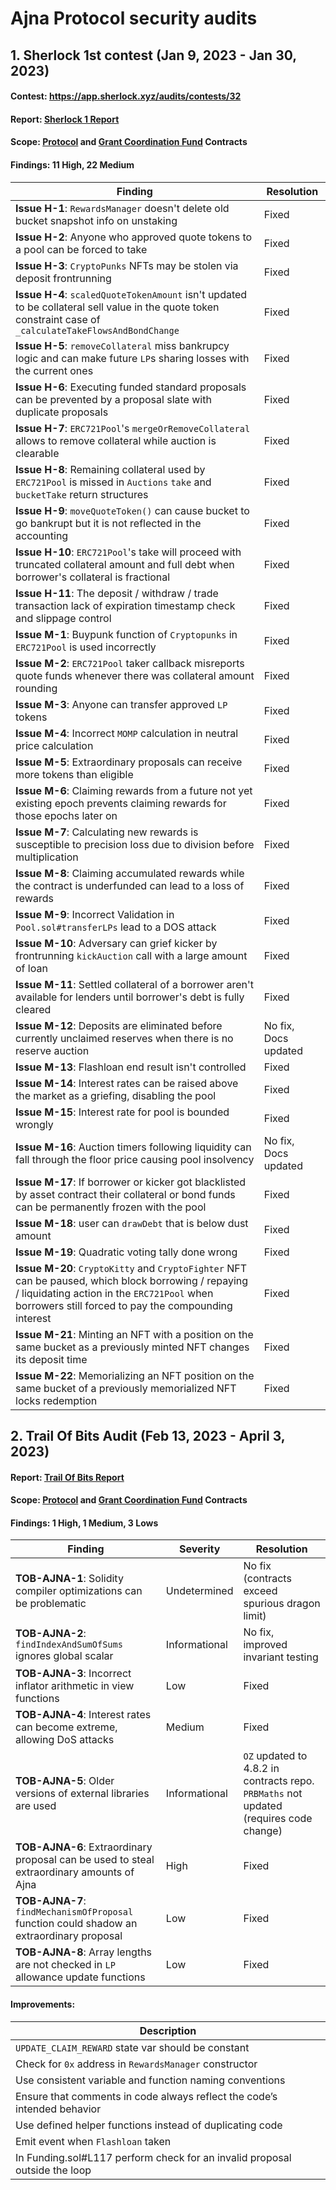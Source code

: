 # Ajna Protocol security audits
## 1. Sherlock 1st contest (Jan 9, 2023 - Jan 30, 2023)
#### Contest: https://app.sherlock.xyz/audits/contests/32

#### Report: [Sherlock 1 Report](./sherlock/Contest1.md)
#### Scope: [Protocol](https://github.com/ajna-finance/ajna-core) and [Grant Coordination Fund](https://github.com/ajna-finance/ajna-grants) Contracts
#### Findings: 11 High, 22 Medium

| Finding | Resolution |
| --- | --- |
| **Issue H-1**: `RewardsManager` doesn't delete old bucket snapshot info on unstaking | Fixed |
| **Issue H-2**: Anyone who approved quote tokens to a pool can be forced to take | Fixed |
| **Issue H-3**: `CryptoPunks` NFTs may be stolen via deposit frontrunning | Fixed |
| **Issue H-4**: `scaledQuoteTokenAmount` isn't updated to be collateral sell value in the quote token constraint case of `_calculateTakeFlowsAndBondChange` | Fixed |
| **Issue H-5**: `removeCollateral` miss bankrupcy logic and can make future `LP`s sharing losses with the current ones | Fixed |
| **Issue H-6**: Executing funded standard proposals can be prevented by a proposal slate with duplicate proposals | Fixed |
| **Issue H-7**: `ERC721Pool`'s `mergeOrRemoveCollateral` allows to remove collateral while auction is clearable | Fixed |
| **Issue H-8**: Remaining collateral used by `ERC721Pool` is missed in `Auctions` `take` and `bucketTake` return structures | Fixed |
| **Issue H-9**: `moveQuoteToken()` can cause bucket to go bankrupt but it is not reflected in the accounting | Fixed |
| **Issue H-10**: `ERC721Pool`'s take will proceed with truncated collateral amount and full debt when borrower's collateral is fractional | Fixed |
| **Issue H-11**: The deposit / withdraw / trade transaction lack of expiration timestamp check and slippage control | Fixed |
| **Issue M-1**: Buypunk function of `Cryptopunks` in `ERC721Pool` is used incorrectly | Fixed |
| **Issue M-2**: `ERC721Pool` taker callback misreports quote funds whenever there was collateral amount rounding | Fixed |
| **Issue M-3**: Anyone can transfer approved `LP` tokens | Fixed |
| **Issue M-4**: Incorrect `MOMP` calculation in neutral price calculation | Fixed |
| **Issue M-5**: Extraordinary proposals can receive more tokens than eligible | Fixed |
| **Issue M-6**: Claiming rewards from a future not yet existing epoch prevents claiming rewards for those epochs later on | Fixed |
| **Issue M-7**: Calculating new rewards is susceptible to precision loss due to division before multiplication | Fixed |
| **Issue M-8**: Claiming accumulated rewards while the contract is underfunded can lead to a loss of rewards | Fixed |
| **Issue M-9**: Incorrect Validation in `Pool.sol#transferLPs` lead to a DOS attack | Fixed |
| **Issue M-10**: Adversary can grief kicker by frontrunning `kickAuction` call with a large amount of loan | Fixed |
| **Issue M-11**: Settled collateral of a borrower aren't available for lenders until borrower's debt is fully cleared | Fixed |
| **Issue M-12**: Deposits are eliminated before currently unclaimed reserves when there is no reserve auction | No fix, Docs updated |
| **Issue M-13**: Flashloan end result isn't controlled | Fixed |
| **Issue M-14**: Interest rates can be raised above the market as a griefing, disabling the pool | Fixed |
| **Issue M-15**: Interest rate for pool is bounded wrongly | Fixed |
| **Issue M-16**: Auction timers following liquidity can fall through the floor price causing pool insolvency | No fix, Docs updated |
| **Issue M-17**: If borrower or kicker got blacklisted by asset contract their collateral or bond funds can be permanently frozen with the pool | Fixed |
| **Issue M-18**: user can `drawDebt` that is below dust amount | Fixed |
| **Issue M-19**: Quadratic voting tally done wrong | Fixed |
| **Issue M-20**: `CryptoKitty` and `CryptoFighter` NFT can be paused, which block borrowing / repaying / liquidating action in the `ERC721Pool` when borrowers still forced to pay the compounding interest | Fixed |
| **Issue M-21**: Minting an NFT with a position on the same bucket as a previously minted NFT changes its deposit time | Fixed |
| **Issue M-22**: Memorializing an NFT position on the same bucket of a previously memorialized NFT locks redemption | Fixed |

## 2. Trail Of Bits Audit (Feb 13, 2023 - April 3, 2023)
#### Report: [Trail Of Bits Report](./tob/Ajna_Final_Report+Fix_Review-4.24.2023.pdf) 
#### Scope: [Protocol](https://github.com/ajna-finance/ajna-core) and [Grant Coordination Fund](https://github.com/ajna-finance/ajna-grants) Contracts
#### Findings: 1 High, 1 Medium, 3 Lows

| Finding | Severity | Resolution |
| --- | --- | --- |
| **TOB-AJNA-1**: Solidity compiler optimizations can be problematic | Undetermined | No fix (contracts exceed spurious dragon limit) |
| **TOB-AJNA-2**: `findIndexAndSumOfSums` ignores global scalar | Informational |  No fix, improved invariant testing |
| **TOB-AJNA-3**: Incorrect inflator arithmetic in view functions | Low |  Fixed |
| **TOB-AJNA-4**: Interest rates can become extreme, allowing DoS attacks | Medium |  Fixed |
| **TOB-AJNA-5**: Older versions of external libraries are used | Informational |  `OZ` updated to 4.8.2 in contracts repo. `PRBMaths` not updated (requires code change) |
| **TOB-AJNA-6**: Extraordinary proposal can be used to steal extraordinary amounts of Ajna | High |  Fixed |
| **TOB-AJNA-7**: `findMechanismOfProposal` function could shadow an extraordinary proposal | Low |  Fixed |
| **TOB-AJNA-8**: Array lengths are not checked in `LP` allowance update functions | Low |  Fixed |

#### Improvements:

| Description |
| --- |
| `UPDATE_CLAIM_REWARD` state var should be constant |
| Check for `0x` address in `RewardsManager` constructor |
| Use consistent variable and function naming conventions |
| Ensure that comments in code always reflect the code’s intended behavior |
| Use defined helper functions instead of duplicating code |
| Emit event when `Flashloan` taken |
| In Funding.sol#L117 perform check for an invalid proposal outside the loop |
